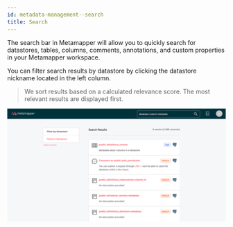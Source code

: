 ```yaml
---
id: metadata-management--search
title: Search
---
```


The search bar in Metamapper will allow you to quickly search for datastores, tables, columns, comments, annotations, and custom properties in your Metamapper workspace.

You can filter search results by datastore by clicking the datastore nickname located in the left column.

> We sort results based on a calculated relevance score. The most relevant results are displayed first.

![omnisearch](/img/guides/omnisearch.png)
